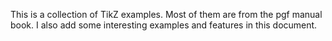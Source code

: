 This is a collection of TikZ examples. Most of them are from the pgf manual book. I also add some interesting examples and features in this document.
